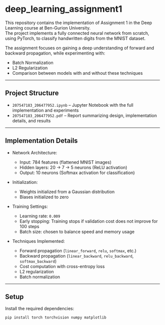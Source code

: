 # deep_learning_assignment1

This repository contains the implementation of Assignment 1 in the Deep Learning course at Ben-Gurion University.  
The project implements a fully connected neural network from scratch, using PyTorch, to classify handwritten digits from the MNIST dataset.  

The assignment focuses on gaining a deep understanding of forward and backward propagation, while experimenting with:
- Batch Normalization
- L2 Regularization
- Comparison between models with and without these techniques

---

## Project Structure

- `207547183_206477952.ipynb` – Jupyter Notebook with the full implementation and experiments  
- `207547183_206477952.pdf` – Report summarizing design, implementation details, and results  

---

## Implementation Details

- Network Architecture:  
  - Input: 784 features (flattened MNIST images)  
  - Hidden layers: 20 → 7 → 5 neurons (ReLU activation)  
  - Output: 10 neurons (Softmax activation for classification)  

- Initialization:  
  - Weights initialized from a Gaussian distribution  
  - Biases initialized to zero  

- Training Settings:  
  - Learning rate: `0.009`  
  - Early stopping: Training stops if validation cost does not improve for 100 steps  
  - Batch size: chosen to balance speed and memory usage  

- Techniques Implemented:  
  - Forward propagation (`linear_forward`, `relu`, `softmax`, etc.)  
  - Backward propagation (`linear_backward`, `relu_backward`, `softmax_backward`)  
  - Cost computation with cross-entropy loss  
  - L2 regularization  
  - Batch normalization  

---

## Setup

Install the required dependencies:
```bash
pip install torch torchvision numpy matplotlib

